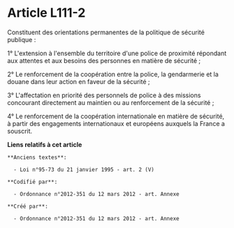 # Article L111-2

Constituent des orientations permanentes de la politique de sécurité publique :

1° L'extension à l'ensemble du territoire d'une police de proximité répondant aux attentes et aux besoins des personnes en
matière de sécurité ;

2° Le renforcement de la coopération entre la police, la gendarmerie et la douane dans leur action en faveur de la sécurité ;

3° L'affectation en priorité des personnels de police à des missions concourant directement au maintien ou au renforcement de
la sécurité ;

4° Le renforcement de la coopération internationale en matière de sécurité, à partir des engagements internationaux et
européens auxquels la France a souscrit.

**Liens relatifs à cet article**

	**Anciens textes**:

	  - Loi n°95-73 du 21 janvier 1995 - art. 2 (V)

	**Codifié par**:

	  - Ordonnance n°2012-351 du 12 mars 2012 - art. Annexe

	**Créé par**:

	  - Ordonnance n°2012-351 du 12 mars 2012 - art. Annexe
